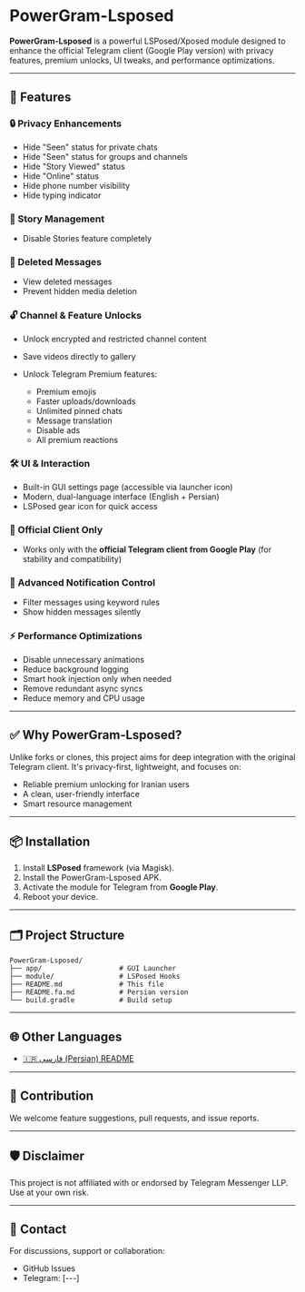 # PowerGram-Lsposed

**PowerGram-Lsposed** is a powerful LSPosed/Xposed module designed to enhance the official Telegram client (Google Play version) with privacy features, premium unlocks, UI tweaks, and performance optimizations.

---

## 🚀 Features

### 🔒 Privacy Enhancements

* Hide "Seen" status for private chats
* Hide "Seen" status for groups and channels
* Hide "Story Viewed" status
* Hide "Online" status
* Hide phone number visibility
* Hide typing indicator

### 📵 Story Management

* Disable Stories feature completely

### 🧽 Deleted Messages

* View deleted messages
* Prevent hidden media deletion

### 🔓 Channel & Feature Unlocks

* Unlock encrypted and restricted channel content
* Save videos directly to gallery
* Unlock Telegram Premium features:

  * Premium emojis
  * Faster uploads/downloads
  * Unlimited pinned chats
  * Message translation
  * Disable ads
  * All premium reactions

### 🛠 UI & Interaction

* Built-in GUI settings page (accessible via launcher icon)
* Modern, dual-language interface (English + Persian)
* LSPosed gear icon for quick access

### 📲 Official Client Only

* Works only with the **official Telegram client from Google Play** (for stability and compatibility)

### 🔔 Advanced Notification Control

* Filter messages using keyword rules
* Show hidden messages silently

### ⚡ Performance Optimizations

* Disable unnecessary animations
* Reduce background logging
* Smart hook injection only when needed
* Remove redundant async syncs
* Reduce memory and CPU usage

---

## ✅ Why PowerGram-Lsposed?

Unlike forks or clones, this project aims for deep integration with the original Telegram client. It's privacy-first, lightweight, and focuses on:

* Reliable premium unlocking for Iranian users
* A clean, user-friendly interface
* Smart resource management

---

## 📦 Installation

1. Install **LSPosed** framework (via Magisk).
2. Install the PowerGram-Lsposed APK.
3. Activate the module for Telegram from **Google Play**.
4. Reboot your device.

---

## 🗂 Project Structure

```
PowerGram-Lsposed/
├── app/                   # GUI Launcher
├── module/                # LSPosed Hooks
├── README.md              # This file
├── README.fa.md           # Persian version
└── build.gradle           # Build setup
```

---

## 🌐 Other Languages

* [🇮🇷 فارسی (Persian) README](./README.fa.md)

---

## 🤝 Contribution

We welcome feature suggestions, pull requests, and issue reports.

---

## 🛡 Disclaimer

This project is not affiliated with or endorsed by Telegram Messenger LLP. Use at your own risk.

---

## 📧 Contact

For discussions, support or collaboration:

* GitHub Issues
* Telegram: \[---]
